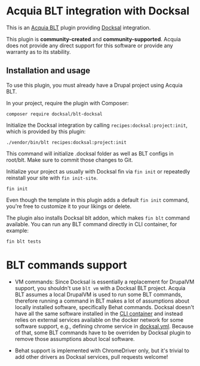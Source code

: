 Acquia BLT integration with Docksal
====

This is an [Acquia BLT](https://github.com/acquia/blt) plugin providing [Docksal](https://docksal.io/) integration.

This plugin is **community-created** and **community-supported**. Acquia does not provide any direct support for this software or provide any warranty as to its stability.

## Installation and usage

To use this plugin, you must already have a Drupal project using Acquia BLT.

In your project, require the plugin with Composer:

`composer require docksal/blt-docksal`

Initialize the Docksal integration by calling `recipes:docksal:project:init`, which is provided by this plugin:

`./vendor/bin/blt recipes:docksal:project:init`

This command will initialize .docksal folder as well as BLT configs in root/blt.
Make sure to commit those changes to Git.

Initialize your project as usually with Docksal fin via `fin init` or repeatedly reinstall your site with `fin init-site`.

`fin init`

Even though the template in this plugin adds a default `fin init` command, you're free to customize it to your likings or delete.

The plugin also installs Docksal blt addon, which makes `fin blt` command available. You can run any BLT command directly in CLI container, for example:

`fin blt tests`

# BLT commands support

- VM commands:
Since Docksal is essentially a replacement for DrupalVM support, you shouldn't use `blt vm` with a Docksal
BLT project. Acquia BLT assumes a local DrupalVM is used to run some BLT commands, therefore running a command
in BLT makes a lot of assumptions about locally installed software, specifically Behat commands. 
Docksal doesn't have all the same software installed in the [CLI container](https://github.com/docksal/service-cli) and
instead relies on external services available on the docker network for some software support, e.g., defining chrome service in [docksal.yml](./config/.docksal/docksal.yml). Because of that, some BLT commands have to be overriden
by Docksal plugin to remove those assumptions about local software.

- Behat support is implemented with ChromeDriver only, but it's trivial to add other drivers as Docksal services, pull requests welcome!
